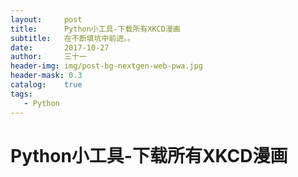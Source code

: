 ```yaml
---
layout:     post
title:      Python小工具-下载所有XKCD漫画
subtitle:   在不断填坑中前进。。
date:       2017-10-27
author:     三十一
header-img: img/post-bg-nextgen-web-pwa.jpg
header-mask: 0.3
catalog:    true
tags:
   - Python
---
```


# Python小工具-下载所有XKCD漫画

